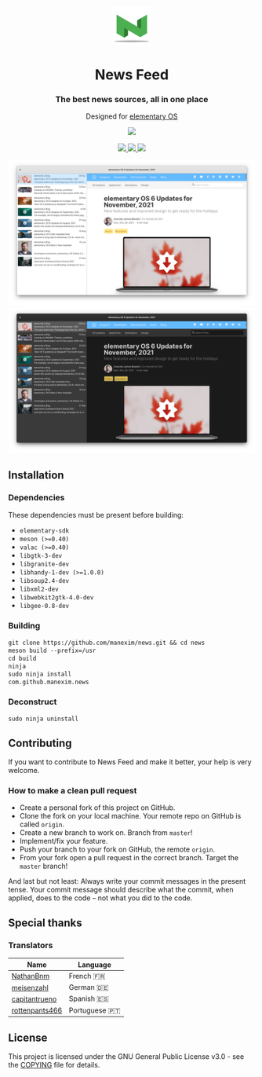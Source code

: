 <div align="center">
  <span align="center"> <img width="80" height="80" class="center" src="data/icons/128/com.github.manexim.news.svg" alt="Icon"></span>
  <h1 align="center">News Feed</h1>
  <h3 align="center">The best news sources, all in one place</h3>
  <p align="center">Designed for <a href="https://elementary.io">elementary OS</a></p>
</div>

<p align="center">
  <a href="https://appcenter.elementary.io/com.github.manexim.news" target="_blank">
    <img src="https://appcenter.elementary.io/badge.svg">
  </a>
</p>

<p align="center">
  <a href="https://travis-ci.org/manexim/news">
    <img src="https://img.shields.io/travis/manexim/news.svg">
  </a>
  <a href="https://github.com/manexim/news/releases/">
    <img src="https://img.shields.io/github/release/manexim/news.svg">
  </a>
  <a href="https://github.com/manexim/news/blob/master/COPYING">
    <img src="https://img.shields.io/github/license/manexim/news.svg">
  </a>
</p>

<p align="center">
  <img src="data/screenshots/000.png">
  <img src="data/screenshots/001.png">
</p>

## Installation

### Dependencies

These dependencies must be present before building:

-   `elementary-sdk`
-   `meson (>=0.40)`
-   `valac (>=0.40)`
-   `libgtk-3-dev`
-   `libgranite-dev`
-   `libhandy-1-dev (>=1.0.0)`
-   `libsoup2.4-dev`
-   `libxml2-dev`
-   `libwebkit2gtk-4.0-dev`
-   `libgee-0.8-dev`

### Building

```
git clone https://github.com/manexim/news.git && cd news
meson build --prefix=/usr
cd build
ninja
sudo ninja install
com.github.manexim.news
```

### Deconstruct

```
sudo ninja uninstall
```

## Contributing

If you want to contribute to News Feed and make it better, your help is very welcome.

### How to make a clean pull request

-   Create a personal fork of this project on GitHub.
-   Clone the fork on your local machine. Your remote repo on GitHub is called `origin`.
-   Create a new branch to work on. Branch from `master`!
-   Implement/fix your feature.
-   Push your branch to your fork on GitHub, the remote `origin`.
-   From your fork open a pull request in the correct branch. Target the `master` branch!

And last but not least: Always write your commit messages in the present tense.
Your commit message should describe what the commit, when applied, does to the code – not what you did to the code.

## Special thanks

### Translators

| Name                                                | Language     |
| --------------------------------------------------- | ------------ |
| [NathanBnm](https://github.com/NathanBnm)           | French 🇫🇷     |
| [meisenzahl](https://github.com/meisenzahl)         | German 🇩🇪     |
| [capitantrueno](https://github.com/capitantrueno)   | Spanish 🇪🇸    |
| [rottenpants466](https://github.com/rottenpants466) | Portuguese 🇵🇹 |

## License

This project is licensed under the GNU General Public License v3.0 - see the [COPYING](COPYING) file for details.

